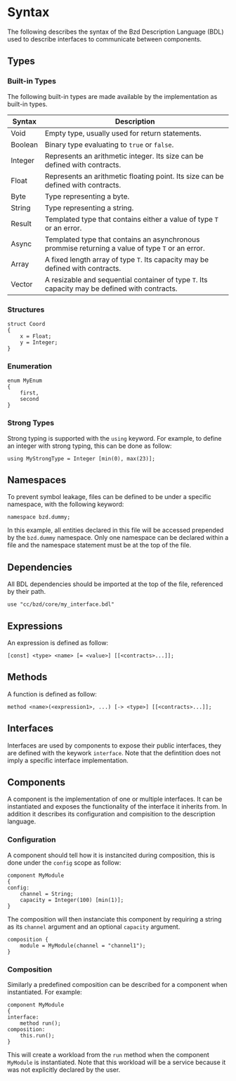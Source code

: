 # Syntax

The following describes the syntax of the Bzd Description Language (BDL) used to describe interfaces to communicate between components.

## Types

### Built-in Types

The following built-in types are made available by the implementation as built-in types.

| Syntax | Description |
| ----------- | ----------- |
| Void | Empty type, usually used for return statements. |
| Boolean | Binary type evaluating to `true` or `false`. |
| Integer | Represents an arithmetic integer. Its size can be defined with contracts. |
| Float | Represents an arithmetic floating point. Its size can be defined with contracts. |
| Byte | Type representing a byte. |
| String | Type representing a string. |
| Result<T> | Templated type that contains either a value of type `T` or an error. |
| Async<T> | Templated type that contains an asynchronous prommise returning a value of type `T` or an error. |
| Array<T> | A fixed length array of type `T`. Its capacity may be defined with contracts. |
| Vector<T> | A resizable and sequential container of type `T`. Its capacity may be defined with contracts. |

### Structures

```
struct Coord
{
	x = Float;
	y = Integer;
}
```

### Enumeration
```
enum MyEnum
{
	first,
	second
}
```

### Strong Types

Strong typing is supported with the `using` keyword. For example, to define an integer with strong typing, this can be done as follow:
```
using MyStrongType = Integer [min(0), max(23)];
```

## Namespaces

To prevent symbol leakage, files can be defined to be under a specific namespace, with the following keyword:
```
namespace bzd.dummy;
```
In this example, all entities declared in this file will be accessed prepended by the `bzd.dummy` namespace.
Only one namespace can be declared within a file and the namespace statement must be at the top of the file.

## Dependencies

All BDL dependencies should be imported at the top of the file, referenced by their path.
```
use "cc/bzd/core/my_interface.bdl"
```

## Expressions

An expression is defined as follow:
```
[const] <type> <name> [= <value>] [[<contracts>...]];
```

## Methods

A function is defined as follow:
```
method <name>(<expression1>, ...) [-> <type>] [[<contracts>...]];
```

## Interfaces

Interfaces are used by components to expose their public interfaces, they are defined with the keywork `interface`.
Note that the defintition does not imply a specific interface implementation.

## Components

A component is the implementation of one or multiple interfaces. It can be instantiated and exposes
the functionality of the interface it inherits from.
In addition it describes its configuration and compisition to the description language.

### Configuration

A component should tell how it is instancited during composition, this is done under the `config` scope as follow:
```bdl
component MyModule
{
config:
	channel = String;
	capacity = Integer(100) [min(1)];
}
```

The composition will then instanciate this component by requiring a string as its `channel` argument and an optional `capacity` argument.
```bdl
composition {
	module = MyModule(channel = "channel1");
}
```

### Composition

Similarly a predefined composition can be described for a component when instantiated. For example:
```bdl
component MyModule
{
interface:
	method run();
composition:
	this.run();
}
```

This will create a workload from the `run` method when the component `MyModule` is instantiated.
Note that this workload will be a service because it was not explicitly declared by the user.
